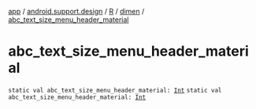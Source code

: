 [app](../../../index.md) / [android.support.design](../../index.md) / [R](../index.md) / [dimen](index.md) / [abc_text_size_menu_header_material](.)

# abc_text_size_menu_header_material

`static val abc_text_size_menu_header_material: `[`Int`](https://kotlinlang.org/api/latest/jvm/stdlib/kotlin/-int/index.html)
`static val abc_text_size_menu_header_material: `[`Int`](https://kotlinlang.org/api/latest/jvm/stdlib/kotlin/-int/index.html)